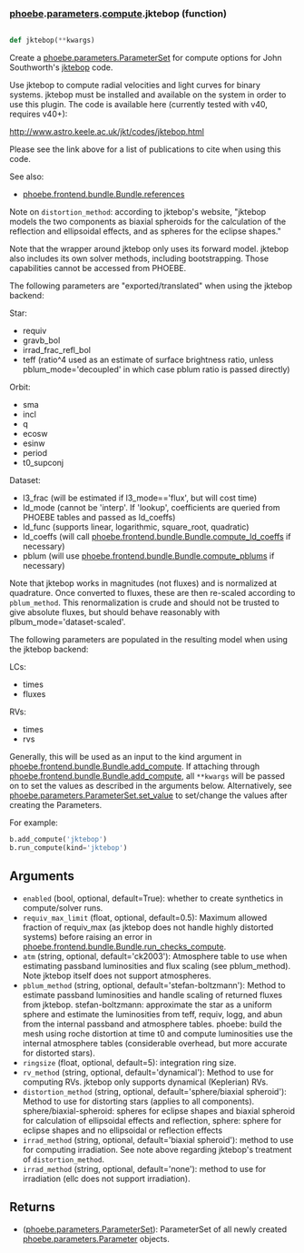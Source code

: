 ### [phoebe](phoebe.md).[parameters](phoebe.parameters.md).[compute](phoebe.parameters.compute.md).jktebop (function)


```py

def jktebop(**kwargs)

```



Create a [phoebe.parameters.ParameterSet](phoebe.parameters.ParameterSet.md) for compute options for John
Southworth's [jktebop](https://www.astro.keele.ac.uk/jkt/codes/jktebop.html) code.

Use jktebop to compute radial velocities and light curves for binary systems.
jktebop must be installed and available on the system in order to use
this plugin.  The code is available here (currently tested with v40, requires
v40+):

<a href="http://www.astro.keele.ac.uk/jkt/codes/jktebop.html">http://www.astro.keele.ac.uk/jkt/codes/jktebop.html</a>

Please see the link above for a list of publications to cite when using this
code.

See also:
* [phoebe.frontend.bundle.Bundle.references](phoebe.frontend.bundle.Bundle.references.md)

Note on `distortion_method`: according to jktebop's website, "jktebop models
the two components as biaxial spheroids for the calculation of the reflection
and ellipsoidal effects, and as spheres for the eclipse shapes."

Note that the wrapper around jktebop only uses its forward model.
jktebop also includes its own solver methods, including bootstrapping.
Those capabilities cannot be accessed from PHOEBE.

The following parameters are "exported/translated" when using the jktebop
backend:

Star:
* requiv
* gravb_bol
* irrad_frac_refl_bol
* teff (ratio^4 used as an estimate of surface brightness ratio, unless pblum_mode='decoupled' in which case pblum ratio is passed directly)

Orbit:
* sma
* incl
* q
* ecosw
* esinw
* period
* t0_supconj

Dataset:
* l3_frac (will be estimated if l3_mode=='flux', but will cost time)
* ld_mode (cannot be 'interp'.  If 'lookup', coefficients are queried from PHOEBE tables and passed as ld_coeffs)
* ld_func (supports linear, logarithmic, square_root, quadratic)
* ld_coeffs (will call [phoebe.frontend.bundle.Bundle.compute_ld_coeffs](phoebe.frontend.bundle.Bundle.compute_ld_coeffs.md) if necessary)
* pblum (will use [phoebe.frontend.bundle.Bundle.compute_pblums](phoebe.frontend.bundle.Bundle.compute_pblums.md) if necessary)

Note that jktebop works in magnitudes (not fluxes) and is normalized at
quadrature.  Once converted to fluxes, these are then re-scaled according
to `pblum_method`.  This renormalization
is crude and should not be trusted to give absolute fluxes, but should behave
reasonably with plbum_mode='dataset-scaled'.

The following parameters are populated in the resulting model when using the
jktebop backend:

LCs:
* times
* fluxes

RVs:
* times
* rvs

Generally, this will be used as an input to the kind argument in
[phoebe.frontend.bundle.Bundle.add_compute](phoebe.frontend.bundle.Bundle.add_compute.md).  If attaching through
[phoebe.frontend.bundle.Bundle.add_compute](phoebe.frontend.bundle.Bundle.add_compute.md), all `**kwargs` will be
passed on to set the values as described in the arguments below.  Alternatively,
see [phoebe.parameters.ParameterSet.set_value](phoebe.parameters.ParameterSet.set_value.md) to set/change the values
after creating the Parameters.

For example:

```py
b.add_compute('jktebop')
b.run_compute(kind='jktebop')
```

Arguments
----------
* `enabled` (bool, optional, default=True): whether to create synthetics in
    compute/solver runs.
* `requiv_max_limit` (float, optional, default=0.5): Maximum allowed fraction
    of requiv_max (as jktebop does not handle highly distorted systems)
    before raising an error in [phoebe.frontend.bundle.Bundle.run_checks_compute](phoebe.frontend.bundle.Bundle.run_checks_compute.md).
* `atm` (string, optional, default='ck2003'): Atmosphere table to use when
    estimating passband luminosities and flux scaling (see pblum_method).
    Note jktebop itself does not support atmospheres.
* `pblum_method` (string, optional, default='stefan-boltzmann'): Method to
    estimate passband luminosities and handle scaling of returned fluxes from
    jktebop.  stefan-boltzmann: approximate the star as a uniform sphere and
    estimate the luminosities from teff, requiv, logg, and abun from the
    internal passband and atmosphere tables.  phoebe: build the mesh using
    roche distortion at time t0 and compute luminosities use the internal
     atmosphere tables (considerable overhead, but more accurate for
     distorted stars).
* `ringsize` (float, optional, default=5): integration ring size.
* `rv_method` (string, optional, default='dynamical'): Method to use for
    computing RVs.  jktebop only supports dynamical (Keplerian) RVs.
* `distortion_method` (string, optional, default='sphere/biaxial spheroid'):
    Method to use for distorting stars (applies to all components).
    sphere/biaxial-spheroid: spheres for eclipse shapes and biaxial spheroid
    for calculation of ellipsoidal effects and reflection,
    sphere: sphere for eclipse shapes and no ellipsoidal or reflection effects
* `irrad_method` (string, optional, default='biaxial spheroid'): method
    to use for computing irradiation.  See note above regarding jktebop's
    treatment of `distortion_method`.
* `irrad_method` (string, optional, default='none'): method to use for
    irradiation (ellc does not support irradiation).

Returns
--------
* ([phoebe.parameters.ParameterSet](phoebe.parameters.ParameterSet.md)): ParameterSet of all newly created
    [phoebe.parameters.Parameter](phoebe.parameters.Parameter.md) objects.

